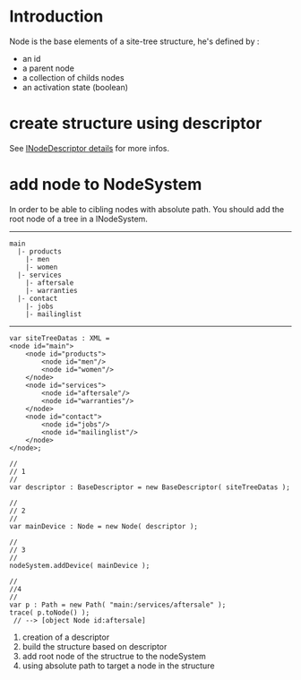# Introduction #

Node is the base elements of a site-tree structure, he's defined by :
  * an id
  * a parent node
  * a collection of childs nodes
  * an activation state (boolean)

# create structure using descriptor #

See [INodeDescriptor details](http://code.google.com/p/flowearth/wiki/INodeDescriptor) for more infos.

# add node to NodeSystem #

In order to be able to cibling nodes with absolute path. You should add the root node of a tree in a INodeSystem.


---

```
main
  |- products
    |- men
    |- women
  |- services
    |- aftersale
    |- warranties
  |- contact
    |- jobs
    |- mailinglist
```

---

```
var siteTreeDatas : XML = 
<node id="main">
	<node id="products">
		<node id="men"/>
		<node id="women"/>
	</node>
	<node id="services">
		<node id="aftersale"/>
		<node id="warranties"/>
	</node>
	<node id="contact">
		<node id="jobs"/>
		<node id="mailinglist"/>
	</node>
</node>;

//
// 1
//					
var descriptor : BaseDescriptor = new BaseDescriptor( siteTreeDatas );

//
// 2
//
var mainDevice : Node = new Node( descriptor );

//
// 3
//
nodeSystem.addDevice( mainDevice );

//
//4
//
var p : Path = new Path( "main:/services/aftersale" );
trace( p.toNode() );
 // --> [object Node id:aftersale]

```

  1. creation of a descriptor
  1. build the structure based on descriptor
  1. add root node of the structrue to the nodeSystem
  1. using absolute path to target a node in the structure